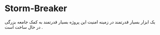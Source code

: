 # Storm-Breaker

یک ابزار بسیار قدرتمند در زمینه امنیت
این پروژه بسیار قدرتمند به کمک جامعه بزرگی در حال ساخت است .
